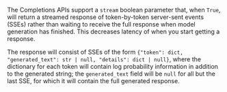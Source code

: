 The Completions APIs support a `stream` boolean parameter that, when `True`, will return a streamed response of
token-by-token server-sent events (SSEs) rather than waiting to receive the full response when model generation has
finished. This decreases latency of when you start getting a response.

The response will consist of SSEs of the form `{"token": dict, "generated_text": str | null, "details": dict | null}`,
where the dictionary for each token will contain log probability information in addition to the generated string; the
`generated_text` field will be `null` for all but the last SSE, for which it will contain the full generated response.
